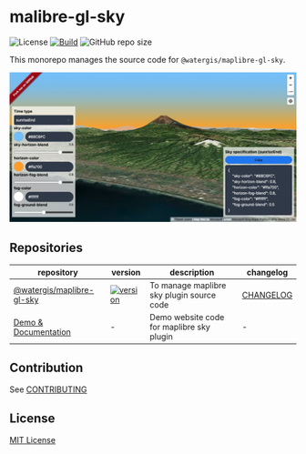 # malibre-gl-sky

![License](https://img.shields.io/github/license/watergis/maplibre-gl-sky)
[![Build](https://github.com/watergis/maplibre-gl-sky/actions/workflows/build.yml/badge.svg)](https://github.com/watergis/maplibre-gl-sky/actions/workflows/build.yml)
![GitHub repo size](https://img.shields.io/github/repo-size/watergis/maplibre-gl-sky)

This monorepo manages the source code for `@watergis/maplibre-gl-sky`.

![plugin-image](./sites/demo/static/assets/plugin-overview.webp)

## Repositories

| repository | version | description | changelog |
|---|---|---|---|
|[@watergis/maplibre-gl-sky](./packages/maplibre-gl-sky/)| [![version](https://img.shields.io/npm/v/@watergis/maplibre-gl-sky.svg)](https://www.npmjs.com/package/@watergis/maplibre-gl-sky) | To manage maplibre sky plugin source code|[CHANGELOG](./packages/maplibre-gl-sky/CHANGELOG.md)|
|[Demo & Documentation](./sites/demo/)| - | Demo website code for maplibre sky plugin |-|

## Contribution

See [CONTRIBUTING](./CONTRIBUTING.md)

## License

[MIT License](LICENSE)

